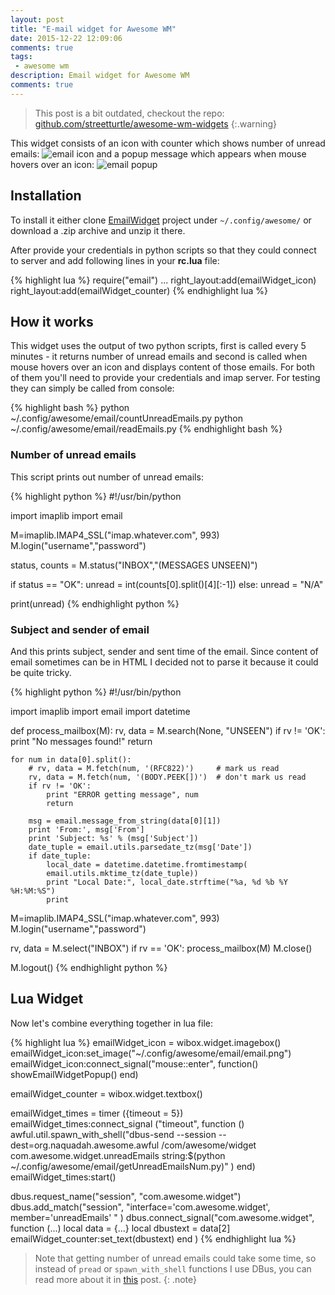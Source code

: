 ```yaml
---
layout: post
title: "E-mail widget for Awesome WM"
date: 2015-12-22 12:09:06
comments: true
tags: 
 - awesome wm
description: Email widget for Awesome WM  
comments: true
---
```


> This post is a bit outdated, checkout the repo: [github.com/streetturtle/awesome-wm-widgets](https://github.com/streetturtle/awesome-wm-widgets/)
{:.warning}

This widget consists of an icon with counter which shows number of unread emails: ![email icon]({{site.url}}/images/emailWidgetScrnsht.png)
and a popup message which appears when mouse hovers over an icon: ![email popup]({{site.url}}/images/emailWidgetScrnsht2.png)

## Installation

To install it either clone [EmailWidget](https://github.com/streetturtle/awesome-wm-widgets/tree/master/email-widget) project under `~/.config/awesome/` or download a .zip archive and unzip it there.

After provide your credentials in python scripts so that they could connect to server and add following lines in your **rc.lua** file:

{% highlight lua %}
require("email")
...
right_layout:add(emailWidget_icon)
right_layout:add(emailWidget_counter)
{% endhighlight lua %}

## How it works

This widget uses the output of two python scripts, first is called every 5 minutes - it returns number of unread emails and second is called when mouse hovers over an icon and displays content of those emails. For both of them you'll need to provide your credentials and imap server. For testing they can simply be called from console:

{% highlight bash %}
python ~/.config/awesome/email/countUnreadEmails.py 
python ~/.config/awesome/email/readEmails.py 
{% endhighlight bash %}

### Number of unread emails

This script prints out number of unread emails:

{% highlight python %}
#!/usr/bin/python

import imaplib
import email

M=imaplib.IMAP4_SSL("imap.whatever.com", 993)
M.login("username","password")

status, counts = M.status("INBOX","(MESSAGES UNSEEN)")

if status == "OK":
  unread = int(counts[0].split()[4][:-1])
else:
  unread = "N/A" 

print(unread)
{% endhighlight python %}

### Subject and sender of email

And this prints subject, sender and sent time of the email. Since content of email sometimes can be in HTML I decided not to parse it because it could be quite tricky. 

{% highlight python %}
#!/usr/bin/python

import imaplib
import email
import datetime

def process_mailbox(M):
    rv, data = M.search(None, "UNSEEN")
    if rv != 'OK':
        print "No messages found!"
        return

    for num in data[0].split():
        # rv, data = M.fetch(num, '(RFC822)')     # mark us read
        rv, data = M.fetch(num, '(BODY.PEEK[])')  # don't mark us read
        if rv != 'OK':
            print "ERROR getting message", num
            return

        msg = email.message_from_string(data[0][1])
        print 'From:', msg['From']
        print 'Subject: %s' % (msg['Subject'])
        date_tuple = email.utils.parsedate_tz(msg['Date'])
        if date_tuple:
            local_date = datetime.datetime.fromtimestamp(
            email.utils.mktime_tz(date_tuple))
            print "Local Date:", local_date.strftime("%a, %d %b %Y %H:%M:%S")
            print

M=imaplib.IMAP4_SSL("imap.whatever.com", 993)
M.login("username","password")

rv, data = M.select("INBOX")
if rv == 'OK':
    process_mailbox(M)
    M.close()

M.logout()
{% endhighlight python %}

## Lua Widget

Now let's combine everything together in lua file:

{% highlight lua %}
emailWidget_icon = wibox.widget.imagebox()
emailWidget_icon:set_image("~/.config/awesome/email/email.png")
emailWidget_icon:connect_signal("mouse::enter", function() showEmailWidgetPopup() end)

emailWidget_counter = wibox.widget.textbox()

emailWidget_times = timer ({timeout = 5})
emailWidget_times:connect_signal ("timeout", 
	function ()
		awful.util.spawn_with_shell("dbus-send --session --dest=org.naquadah.awesome.awful /com/awesome/widget com.awesome.widget.unreadEmails string:$(python ~/.config/awesome/email/getUnreadEmailsNum.py)" )
		end)
emailWidget_times:start()

dbus.request_name("session", "com.awesome.widget")
dbus.add_match("session", "interface='com.awesome.widget', member='unreadEmails' " )
dbus.connect_signal("com.awesome.widget", function (...)
	local data = {...}
	local dbustext = data[2]
	emailWidget_counter:set_text(dbustext)
	end )
{% endhighlight lua %}

>Note that getting number of unread emails could take some time, so instead of `pread` or `spawn_with_shell` functions I use DBus, you can read more about it in [this]({{site.url}}/2015/09/fix-awesome-freezes) post.
{: .note}
